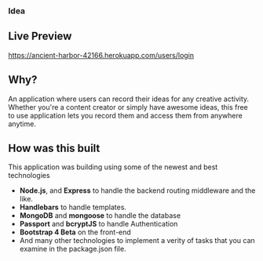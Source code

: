 ### Idea

## Live Preview
<https://ancient-harbor-42166.herokuapp.com/users/login>

## Why?
An application where users can record their ideas for any creative activity. Whether you're a content creator or simply have awesome ideas, this free to use application lets you record them and access them from anywhere anytime.

## How was this built
This application was building using some of the newest and best technologies

- **Node.js**, and **Express** to handle the backend routing middleware and the like. 
- **Handlebars** to handle templates. 
- **MongoDB** and **mongoose** to handle the database
- **Passport** and **bcryptJS** to handle Authentication
- **Bootstrap 4 Beta** on the front-end
- And many other technologies to implement a verity of tasks that you can examine in the package.json file.